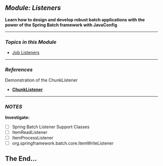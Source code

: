 ##  *Module: Listeners*

**Learn how to design and develop robust batch applications with the power of the Spring Batch framework with JavaConfig**

---

### *Topics in this Module*
 - [Job Listeners](https://github.com/mickknutson/spring_batch_course/tree/master/StudentWork/code/spring_batch_section_flow/spring_batch_section_decisions)

---

### *References*

Demonstration of the ChunkListener
 - **[ChunkListener](https://github.com/mickknutson/spring_batch_course/tree/master/StudentWork/code/spring_batch_section_core/spring_batch_chunks)**

---


### *NOTES*

**Investigate:**

- [ ] Spring Batch Listener Support Classes
- [ ] ItemReadListener
- [ ] ItemProcessListener
- [ ] org.springframework.batch.core.ItemWriteListener

## The End...
